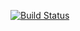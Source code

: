  
 [![Build Status](https://travis-ci.org/voyages-sncf-technologies/tock.png)](https://travis-ci.org/voyages-sncf-technologies/tock)
